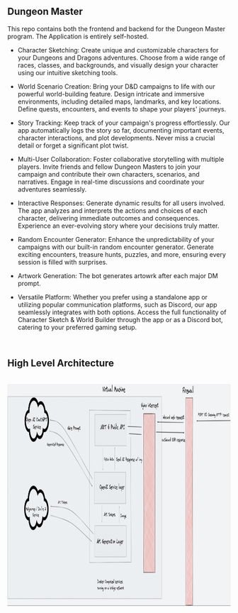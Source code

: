 ## Dungeon Master
This repo contains both the frontend and backend for the Dungeon Master program. The Application is entirely self-hosted.

- Character Sketching: Create unique and customizable characters for your Dungeons and Dragons adventures. Choose from a wide range of races, classes, and backgrounds, and visually design your character using our intuitive sketching tools.

- World Scenario Creation: Bring your D&D campaigns to life with our powerful world-building feature. Design intricate and immersive environments, including detailed maps, landmarks, and key locations. Define quests, encounters, and events to shape your players' journeys.

- Story Tracking: Keep track of your campaign's progress effortlessly. Our app automatically logs the story so far, documenting important events, character interactions, and plot developments. Never miss a crucial detail or forget a significant plot twist.

- Multi-User Collaboration: Foster collaborative storytelling with multiple players. Invite friends and fellow Dungeon Masters to join your campaign and contribute their own characters, scenarios, and narratives. Engage in real-time discussions and coordinate your adventures seamlessly.

- Interactive Responses: Generate dynamic results for all users involved. The app analyzes and interprets the actions and choices of each character, delivering immediate outcomes and consequences. Experience an ever-evolving story where your decisions truly matter.

- Random Encounter Generator: Enhance the unpredictability of your campaigns with our built-in random encounter generator. Generate exciting encounters, treasure hunts, puzzles, and more, ensuring every session is filled with surprises.

- Artwork Generation: The bot generates artowrk after each major DM prompt.

- Versatile Platform: Whether you prefer using a standalone app or utilizing popular communication platforms, such as Discord, our app seamlessly integrates with both options. Access the full functionality of Character Sketch & World Builder through the app or as a Discord bot, catering to your preferred gaming setup.

<br/>

## High Level Architecture
<br/>

<img src="./public/HighLevelArchitecture.png" alt="Image" style="width:auto;height:500px;" />

